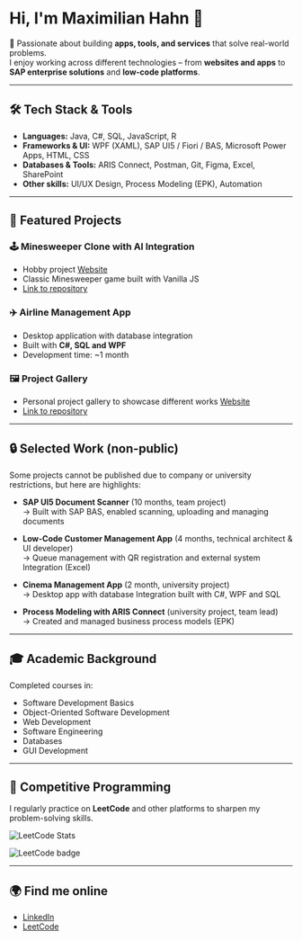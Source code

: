 # Hi, I'm Maximilian Hahn 👋  

🚀 Passionate about building **apps, tools, and services** that solve real-world problems.  
I enjoy working across different technologies – from **websites and apps** to **SAP enterprise solutions** and **low-code platforms**.  

---

## 🛠️ Tech Stack & Tools
- **Languages:** Java, C#, SQL, JavaScript, R  
- **Frameworks & UI:** WPF (XAML), SAP UI5 / Fiori / BAS, Microsoft Power Apps, HTML, CSS  
- **Databases & Tools:** ARIS Connect, Postman, Git, Figma, Excel, SharePoint  
- **Other skills:** UI/UX Design, Process Modeling (EPK), Automation  

---

## 📂 Featured Projects

### 🕹️ Minesweeper Clone with AI Integration
- Hobby project [Website](https://maximilian2306.github.io/Minesweeper_AI_v2)  
- Classic Minesweeper game built with Vanilla JS 
- [Link to repository](https://github.com/Maximilian2306/Minesweeper_AI_v2) 

### ✈️ Airline Management App  
- Desktop application with database integration  
- Built with **C#, SQL and WPF**  
- Development time: ~1 month   

### 🖼️ Project Gallery
- Personal project gallery to showcase different works [Website](https://maximilian2306.github.io/Project-Gallery)  
- [Link to repository](https://github.com/Maximilian2306/Project-Gallery)

---

## 🔒 Selected Work (non-public)
Some projects cannot be published due to company or university restrictions, but here are highlights:  

- **SAP UI5 Document Scanner** (10 months, team project)  
  → Built with SAP BAS, enabled scanning, uploading and managing documents  

- **Low-Code Customer Management App** (4 months, technical architect & UI developer)  
  → Queue management with QR registration and external system Integration (Excel)  

- **Cinema Management App** (2 month, university project)  
  → Desktop app with database Integration built with C#, WPF and SQL  

- **Process Modeling with ARIS Connect** (university project, team lead)   
  → Created and managed business process models (EPK)    

---

## 🎓 Academic Background
Completed courses in:  
- Software Development Basics  
- Object-Oriented Software Development  
- Web Development  
- Software Engineering  
- Databases  
- GUI Development  

---

## 🧩 Competitive Programming
I regularly practice on **LeetCode** and other platforms to sharpen my problem-solving skills.  

![LeetCode Stats](https://leetcard.jacoblin.cool/Maxi_Lead_Coder?theme=dark&ext=heatmap)  

![LeetCode badge](https://img.shields.io/badge/Maxi_Lead_Coder-orange?logo=leetcode)

---

## 🌍 Find me online
- [LinkedIn](https://www.linkedin.com/in/maximilian-hahn-2306aabc)  
- [LeetCode](https://leetcode.com/u/Maxi_Lead_Coder/)   


<!---
Maximilian2306/Maximilian2306 is a ✨ special ✨ repository because its `README.md` (this file) appears on your GitHub profile.
You can click the Preview link to take a look at your changes.
--->
